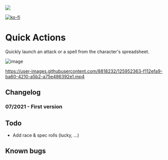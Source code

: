 

![](https://img.shields.io/badge/Foundry-v0.8.8-informational)

[![ko-fi](https://ko-fi.com/img/githubbutton_sm.svg)](https://ko-fi.com/A0A55CQPF)
<!--- Downloads @ Latest Badge -->
<!--- replace <user>/<repo> with your username/repository -->
<!--- ![Latest Release Download Count](https://img.shields.io/github/downloads/<user>/<repo>/latest/module.zip) -->

<!--- Forge Bazaar Install % Badge -->
<!--- replace <your-module-name> with the `name` in your manifest -->
<!--- ![Forge Installs](https://img.shields.io/badge/dynamic/json?label=Forge%20Installs&query=package.installs&suffix=%25&url=https%3A%2F%2Fforge-vtt.com%2Fapi%2Fbazaar%2Fpackage%2F<your-module-name>&colorB=4aa94a) -->


# Quick Actions

Quickly launch an attack or a spell from the character's spreadsheet.

![image](https://user-images.githubusercontent.com/8818232/125953125-ee426b11-468c-4f0f-8dea-44561edb33b9.png)


https://user-images.githubusercontent.com/8818232/125952363-f112efa9-ba60-4210-a5b2-a75e486392e1.mp4


## Changelog

### 07/2021 - First version

## Todo

* Add race & spec rolls (lucky, ...)

## Known bugs

